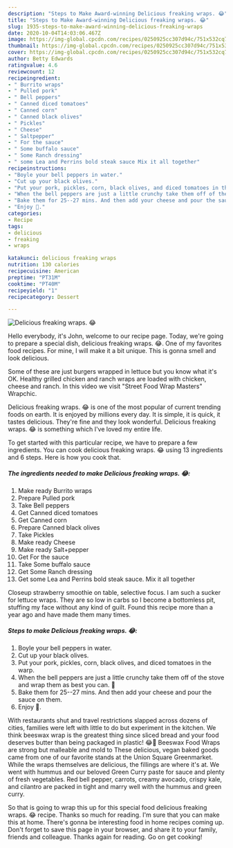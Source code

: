 ```yaml
---
description: "Steps to Make Award-winning Delicious freaking wraps. 😂"
title: "Steps to Make Award-winning Delicious freaking wraps. 😂"
slug: 1935-steps-to-make-award-winning-delicious-freaking-wraps
date: 2020-10-04T14:03:06.467Z
image: https://img-global.cpcdn.com/recipes/0250925cc307d94c/751x532cq70/delicious-freaking-wraps-😂-recipe-main-photo.jpg
thumbnail: https://img-global.cpcdn.com/recipes/0250925cc307d94c/751x532cq70/delicious-freaking-wraps-😂-recipe-main-photo.jpg
cover: https://img-global.cpcdn.com/recipes/0250925cc307d94c/751x532cq70/delicious-freaking-wraps-😂-recipe-main-photo.jpg
author: Betty Edwards
ratingvalue: 4.6
reviewcount: 12
recipeingredient:
- " Burrito wraps"
- " Pulled pork"
- " Bell peppers"
- " Canned diced tomatoes"
- " Canned corn"
- " Canned black olives"
- " Pickles"
- " Cheese"
- " Saltpepper"
- " For the sauce"
- " Some buffalo sauce"
- " Some Ranch dressing"
- " some Lea and Perrins bold steak sauce Mix it all together"
recipeinstructions:
- "Boyle your bell peppers in water."
- "Cut up your black olives."
- "Put your pork, pickles, corn, black olives, and diced tomatoes in the warp."
- "When the bell peppers are just a little crunchy take them off of the stove and wrap them as best you can. 🙂"
- "Bake them for 25--27 mins. And then add your cheese and pour the sauce on them."
- "Enjoy 🙂."
categories:
- Recipe
tags:
- delicious
- freaking
- wraps

katakunci: delicious freaking wraps 
nutrition: 130 calories
recipecuisine: American
preptime: "PT31M"
cooktime: "PT40M"
recipeyield: "1"
recipecategory: Dessert

---
```



![Delicious freaking wraps. 😂](https://img-global.cpcdn.com/recipes/0250925cc307d94c/751x532cq70/delicious-freaking-wraps-😂-recipe-main-photo.jpg)

Hello everybody, it's John, welcome to our recipe page. Today, we're going to prepare a special dish, delicious freaking wraps. 😂. One of my favorites food recipes. For mine, I will make it a bit unique. This is gonna smell and look delicious.

Some of these are just burgers wrapped in lettuce but you know what it&#39;s OK. Healthy grilled chicken and ranch wraps are loaded with chicken, cheese and ranch. In this video we visit &#34;Street Food Wrap Masters&#34; Wrapchic.

Delicious freaking wraps. 😂 is one of the most popular of current trending foods on earth. It is enjoyed by millions every day. It is simple, it is quick, it tastes delicious. They're fine and they look wonderful. Delicious freaking wraps. 😂 is something which I've loved my entire life.


To get started with this particular recipe, we have to prepare a few ingredients. You can cook delicious freaking wraps. 😂 using 13 ingredients and 6 steps. Here is how you cook that.

<!--inarticleads1-->

##### The ingredients needed to make Delicious freaking wraps. 😂:

1. Make ready  Burrito wraps
1. Prepare  Pulled pork
1. Take  Bell peppers
1. Get  Canned diced tomatoes
1. Get  Canned corn
1. Prepare  Canned black olives
1. Take  Pickles
1. Make ready  Cheese
1. Make ready  Salt+pepper
1. Get  For the sauce
1. Take  Some buffalo sauce
1. Get  Some Ranch dressing
1. Get  some Lea and Perrins bold steak sauce. Mix it all together


Closeup strawberry smoothie on table, selective focus. I am such a sucker for lettuce wraps. They are so low in carbs so I become a bottomless pit, stuffing my face without any kind of guilt. Found this recipe more than a year ago and have made them many times. 

<!--inarticleads2-->

##### Steps to make Delicious freaking wraps. 😂:

1. Boyle your bell peppers in water.
1. Cut up your black olives.
1. Put your pork, pickles, corn, black olives, and diced tomatoes in the warp.
1. When the bell peppers are just a little crunchy take them off of the stove and wrap them as best you can. 🙂
1. Bake them for 25--27 mins. And then add your cheese and pour the sauce on them.
1. Enjoy 🙂.


With restaurants shut and travel restrictions slapped across dozens of cities, families were left with little to do but experiment in the kitchen. We think beeswax wrap is the greatest thing since sliced bread and your food deserves butter than being packaged in plastic! 😂🍞 Beeswax Food Wraps are strong but malleable and mold to These delicious, vegan baked goods came from one of our favorite stands at the Union Square Greenmarket. While the wraps themselves are delicious, the fillings are where it&#39;s at. We went with hummus and our beloved Green Curry paste for sauce and plenty of fresh vegetables. Red bell pepper, carrots, creamy avocado, crispy kale, and cilantro are packed in tight and marry well with the hummus and green curry. 

So that is going to wrap this up for this special food delicious freaking wraps. 😂 recipe. Thanks so much for reading. I'm sure that you can make this at home. There's gonna be interesting food in home recipes coming up. Don't forget to save this page in your browser, and share it to your family, friends and colleague. Thanks again for reading. Go on get cooking!
